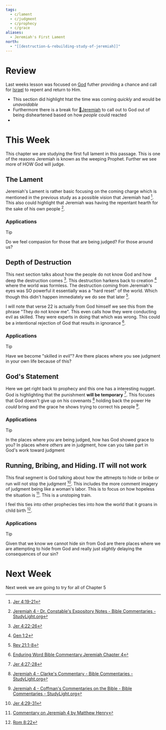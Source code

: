 ```yaml
---
tags:
  - c/lament
  - c/judgment
  - c/prophecy
  - c/grace
aliases:
  - Jeremiah's First Lament
north:
  - "[[destruction-&-rebuilding-study-of-jeremiah]]"
---
```

# Review
Last weeks lesson was focused on [God](God.md) futher providing a chance and call for [Israel](../%F0%9F%8F%99%EF%B8%8F%F0%9F%8F%99%EF%B8%8FNation%20of%20Israel.md) to repent and return to Him.
- This section did highlight htat the time was coming *quickly* and would be *unavoidable*
- Furthermore there is a break for [🧑Jeremiah](%F0%9F%A7%91Jeremiah.md) to call out to God out of being disheartened based on how *people* could reacted
- 

# This Week
[^enduring-word]: [Enduring Word Bible Commentary Jeremiah Chapter 4](https://enduringword.com/bible-commentary/jeremiah-4/)
[^blue-letter-bible]: [Commentary on Jeremiah 4 by Matthew Henry](https://www.blueletterbible.org/Comm/mhc/Jer/Jer_004.cfm)
[^john-gill]: [Jeremiah 4:19-31 - Oh, my anguish, my anguish! I writhe in pain. Oh, ...](https://www.biblestudytools.com/jeremiah/passage/?q=jeremiah+4:19-31)
[^clarks-commentary]: [Jeremiah 4 - Clarke's Commentary - Bible Commentaries - StudyLight.org](https://www.studylight.org/commentaries/eng/acc/jeremiah-4.html)
[^constables]:  [Jeremiah 4 - Dr. Constable's Expository Notes - Bible Commentaries - StudyLight.org](https://www.studylight.org/commentaries/eng/dcc/jeremiah-4.html)
[^m1]: [Jer 4:19-21](Jer%204.md)
[^m2]: [Jer 4:22-26](Jer%204.md)
[^m3]: [Jer 4:27-28](Jer%204.md)
[^m4]: [Jer 4:29-31](Jer%204.md)
[^coffman]: [Jeremiah 4 - Coffman's Commentaries on the Bible - Bible Commentaries - StudyLight.org](https://www.studylight.org/commentaries/eng/bcc/jeremiah-4.html)
[^b1]: [Gen 1:2](Gen%201.md)
[^b2]: [Rev 21:1-8](Rev%2021.md)
[^b3]: [Rom 8:22](Rom%208.md)

This chapter we are studying the first full lament in this passage. This is one of the reasons Jeremiah is known as the weeping Prophet.  Further we see more of HOW God will judge.

## The Lament
Jeremiah's Lament is rather basic focusing on the coming charge which is mentioned in the previous study as a possible vision that Jeremiah had [^m1]. This also could highlight that Jeremiah was having the repentant hearth for the sake of his own people [^constables]. 

### Applications
> [!TIP]
> Do we feel compasion for those that are being judged? For those around us?

## Depth of Destruction
This next section talks about how the people do not know God and how deep the destruction comes [^m2]. This destruction harkens back to creation [^b1] where the world was formless. The destruction coming from Jeremiah's eyes was SO powerful it essentially was a "hard reset" of the world. Which though this didn't happen immediately we do see that later [^b2].  

I will note that verse 22 is actually from God himself we see this from the phrase "They do not know me". This even calls how they were conducting evil as skilled. They were experts in doing that which was wrong. This could be a intentional rejection of God that results in ignorance [^enduring-word]. 

### Applications
>[!TIP]
>Have we become "skilled in evil"?
>Are there places where you see judgment in your own life because of this?


## God's Statement
Here we get right back to prophecy and this one has a interesting nugget. God is highlighting that the punishment **will be temporary** [^m3]. This focuses that God doesn't give up on his covenants [^clarks-commentary] holding back the power He *could* bring and the grace he shows trying to correct his people [^coffman].

### Applications
>[!TIP]
>In the places where *you* are being judged, how has God showed grace to you?
>In places where *others* are in judgment, how can you take part in God's work toward judgment

## Running, Bribing, and Hiding. **IT** will not work
This final segment is God talking about how the attmepts to hide or bribe or run will not stop the judgment [^m4]. This includes the more comment imagery of judgment being like a woman's labor. This is to focus on how hopeless the situation is [^blue-letter-bible]. This is a unstoping train.

I feel this ties into other prophecies ties into how the world that it groans in child birth [^b3].

### Applications
>[!TIP]
>Given that we know we  cannot hide sin from God are there places where we are attempting to hide from God and really just *slightly* delaying the consequences of our sin?
>
# Next Week
Next week we are going to try for all of Chapter 5